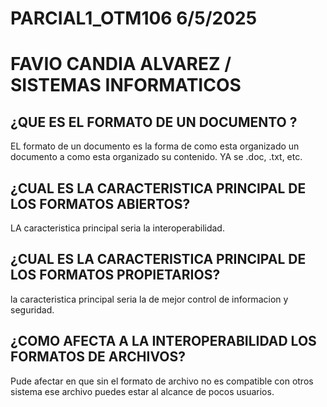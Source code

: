 # PARCIAL1_OTM106 6/5/2025
# FAVIO CANDIA ALVAREZ / SISTEMAS INFORMATICOS
## ¿QUE ES EL FORMATO DE UN DOCUMENTO ?
EL formato de un documento es la forma de como esta organizado un documento
a como esta organizado su contenido. YA se .doc, .txt, etc.
## ¿CUAL ES LA CARACTERISTICA PRINCIPAL DE LOS FORMATOS ABIERTOS?
LA caracteristica principal seria la interoperabilidad.
## ¿CUAL ES LA CARACTERISTICA PRINCIPAL DE LOS FORMATOS PROPIETARIOS?
la caracteristica principal seria la de mejor control de informacion y seguridad.
## ¿COMO AFECTA A LA INTEROPERABILIDAD LOS FORMATOS DE ARCHIVOS?
Pude afectar en que sin el formato de archivo no es compatible con otros sistema ese archivo puedes estar al alcance de pocos usuarios.